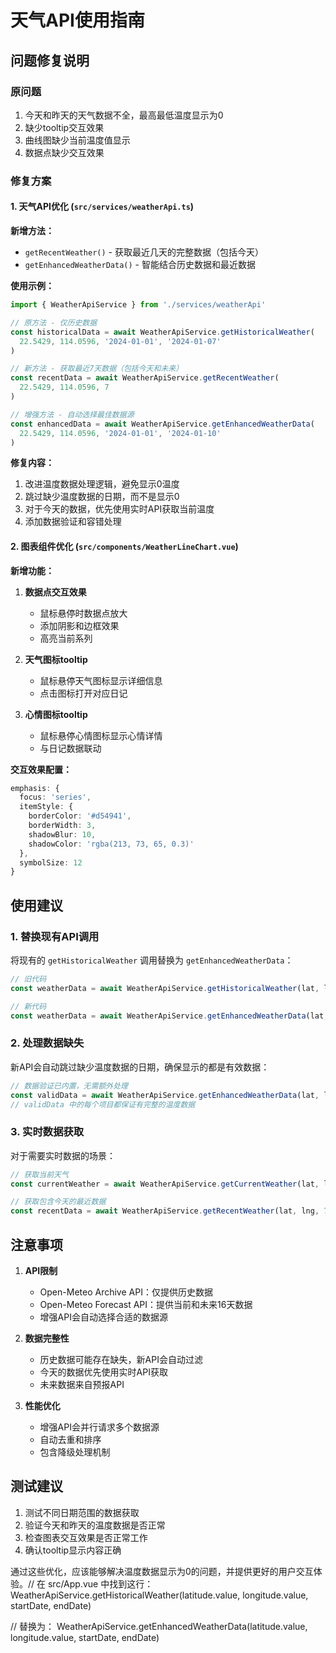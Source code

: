 # 天气API使用指南

## 问题修复说明

### 原问题
1. 今天和昨天的天气数据不全，最高最低温度显示为0
2. 缺少tooltip交互效果
3. 曲线图缺少当前温度值显示
4. 数据点缺少交互效果

### 修复方案

#### 1. 天气API优化 (`src/services/weatherApi.ts`)

**新增方法：**
- `getRecentWeather()` - 获取最近几天的完整数据（包括今天）
- `getEnhancedWeatherData()` - 智能结合历史数据和最近数据

**使用示例：**
```typescript
import { WeatherApiService } from './services/weatherApi'

// 原方法 - 仅历史数据
const historicalData = await WeatherApiService.getHistoricalWeather(
  22.5429, 114.0596, '2024-01-01', '2024-01-07'
)

// 新方法 - 获取最近7天数据（包括今天和未来）
const recentData = await WeatherApiService.getRecentWeather(
  22.5429, 114.0596, 7
)

// 增强方法 - 自动选择最佳数据源
const enhancedData = await WeatherApiService.getEnhancedWeatherData(
  22.5429, 114.0596, '2024-01-01', '2024-01-10'
)
```

**修复内容：**
1. 改进温度数据处理逻辑，避免显示0温度
2. 跳过缺少温度数据的日期，而不是显示0
3. 对于今天的数据，优先使用实时API获取当前温度
4. 添加数据验证和容错处理

#### 2. 图表组件优化 (`src/components/WeatherLineChart.vue`)

**新增功能：**
1. **数据点交互效果**
   - 鼠标悬停时数据点放大
   - 添加阴影和边框效果
   - 高亮当前系列

2. **天气图标tooltip**
   - 鼠标悬停天气图标显示详细信息
   - 点击图标打开对应日记

3. **心情图标tooltip**
   - 鼠标悬停心情图标显示心情详情
   - 与日记数据联动

**交互效果配置：**
```typescript
emphasis: {
  focus: 'series',
  itemStyle: {
    borderColor: '#d54941',
    borderWidth: 3,
    shadowBlur: 10,
    shadowColor: 'rgba(213, 73, 65, 0.3)'
  },
  symbolSize: 12
}
```

## 使用建议

### 1. 替换现有API调用
将现有的 `getHistoricalWeather` 调用替换为 `getEnhancedWeatherData`：

```typescript
// 旧代码
const weatherData = await WeatherApiService.getHistoricalWeather(lat, lng, start, end)

// 新代码
const weatherData = await WeatherApiService.getEnhancedWeatherData(lat, lng, start, end)
```

### 2. 处理数据缺失
新API会自动跳过缺少温度数据的日期，确保显示的都是有效数据：

```typescript
// 数据验证已内置，无需额外处理
const validData = await WeatherApiService.getEnhancedWeatherData(lat, lng, start, end)
// validData 中的每个项目都保证有完整的温度数据
```

### 3. 实时数据获取
对于需要实时数据的场景：

```typescript
// 获取当前天气
const currentWeather = await WeatherApiService.getCurrentWeather(lat, lng)

// 获取包含今天的最近数据
const recentData = await WeatherApiService.getRecentWeather(lat, lng, 7)
```

## 注意事项

1. **API限制**
   - Open-Meteo Archive API：仅提供历史数据
   - Open-Meteo Forecast API：提供当前和未来16天数据
   - 增强API会自动选择合适的数据源

2. **数据完整性**
   - 历史数据可能存在缺失，新API会自动过滤
   - 今天的数据优先使用实时API获取
   - 未来数据来自预报API

3. **性能优化**
   - 增强API会并行请求多个数据源
   - 自动去重和排序
   - 包含降级处理机制

## 测试建议

1. 测试不同日期范围的数据获取
2. 验证今天和昨天的温度数据是否正常
3. 检查图表交互效果是否正常工作
4. 确认tooltip显示内容正确

通过这些优化，应该能够解决温度数据显示为0的问题，并提供更好的用户交互体验。// 在 src/App.vue 中找到这行：
WeatherApiService.getHistoricalWeather(latitude.value, longitude.value, startDate, endDate)

// 替换为：
WeatherApiService.getEnhancedWeatherData(latitude.value, longitude.value, startDate, endDate)
